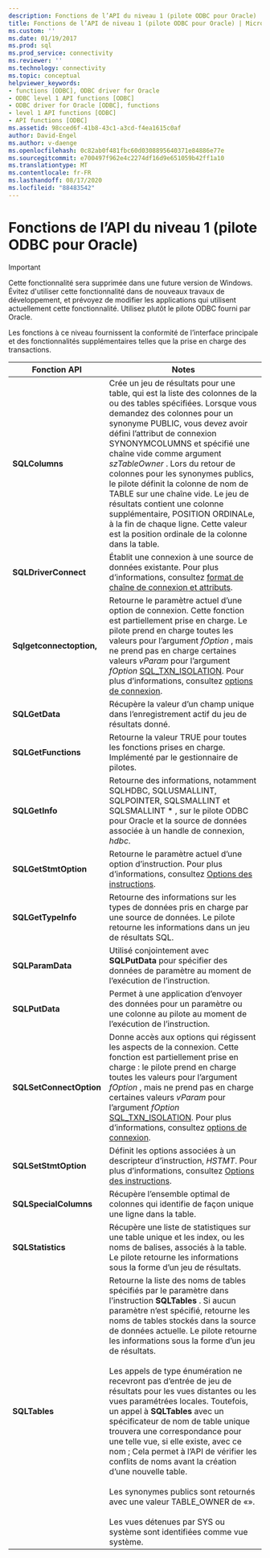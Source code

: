 ```yaml
---
description: Fonctions de l’API du niveau 1 (pilote ODBC pour Oracle)
title: Fonctions de l’API de niveau 1 (pilote ODBC pour Oracle) | Microsoft Docs
ms.custom: ''
ms.date: 01/19/2017
ms.prod: sql
ms.prod_service: connectivity
ms.reviewer: ''
ms.technology: connectivity
ms.topic: conceptual
helpviewer_keywords:
- functions [ODBC], ODBC driver for Oracle
- ODBC level 1 API functions [ODBC]
- ODBC driver for Oracle [ODBC], functions
- level 1 API functions [ODBC]
- API functions [ODBC]
ms.assetid: 98cced6f-41b8-43c1-a3cd-f4ea1615c0af
author: David-Engel
ms.author: v-daenge
ms.openlocfilehash: 0c82ab0f481fbc60d0308895640371e84886e77e
ms.sourcegitcommit: e700497f962e4c2274df16d9e651059b42ff1a10
ms.translationtype: MT
ms.contentlocale: fr-FR
ms.lasthandoff: 08/17/2020
ms.locfileid: "88483542"
---
```

# <a name="level-1-api-functions-odbc-driver-for-oracle"></a>Fonctions de l’API du niveau 1 (pilote ODBC pour Oracle)
> [!IMPORTANT]  
>  Cette fonctionnalité sera supprimée dans une future version de Windows. Évitez d'utiliser cette fonctionnalité dans de nouveaux travaux de développement, et prévoyez de modifier les applications qui utilisent actuellement cette fonctionnalité. Utilisez plutôt le pilote ODBC fourni par Oracle.  
  
 Les fonctions à ce niveau fournissent la conformité de l’interface principale et des fonctionnalités supplémentaires telles que la prise en charge des transactions.  
  
|Fonction API|Notes|  
|------------------|-----------|  
|**SQLColumns**|Crée un jeu de résultats pour une table, qui est la liste des colonnes de la ou des tables spécifiées. Lorsque vous demandez des colonnes pour un synonyme PUBLIC, vous devez avoir défini l’attribut de connexion SYNONYMCOLUMNS et spécifié une chaîne vide comme argument *szTableOwner* . Lors du retour de colonnes pour les synonymes publics, le pilote définit la colonne de nom de TABLE sur une chaîne vide. Le jeu de résultats contient une colonne supplémentaire, POSITION ORDINALe, à la fin de chaque ligne. Cette valeur est la position ordinale de la colonne dans la table.|  
|**SQLDriverConnect**|Établit une connexion à une source de données existante. Pour plus d’informations, consultez [format de chaîne de connexion et attributs](../../odbc/microsoft/connection-string-format-and-attributes.md).|  
|**Sqlgetconnectoption,**|Retourne le paramètre actuel d’une option de connexion. Cette fonction est partiellement prise en charge. Le pilote prend en charge toutes les valeurs pour l’argument *fOption* , mais ne prend pas en charge certaines valeurs *vParam* pour l’argument *fOption* [SQL_TXN_ISOLATION](../../odbc/microsoft/connect-options.md). Pour plus d’informations, consultez [options de connexion](../../odbc/microsoft/connect-options.md).|  
|**SQLGetData**|Récupère la valeur d’un champ unique dans l’enregistrement actif du jeu de résultats donné.|  
|**SQLGetFunctions**|Retourne la valeur TRUE pour toutes les fonctions prises en charge. Implémenté par le gestionnaire de pilotes.|  
|**SQLGetInfo**|Retourne des informations, notamment SQLHDBC, SQLUSMALLINT, SQLPOINTER, SQLSMALLINT et SQLSMALLINT \* , sur le pilote ODBC pour Oracle et la source de données associée à un handle de connexion, *hdbc*.|  
|**SQLGetStmtOption**|Retourne le paramètre actuel d’une option d’instruction. Pour plus d’informations, consultez [Options des instructions](../../odbc/microsoft/statement-options.md).|  
|**SQLGetTypeInfo**|Retourne des informations sur les types de données pris en charge par une source de données. Le pilote retourne les informations dans un jeu de résultats SQL.|  
|**SQLParamData**|Utilisé conjointement avec **SQLPutData** pour spécifier des données de paramètre au moment de l’exécution de l’instruction.|  
|**SQLPutData**|Permet à une application d’envoyer des données pour un paramètre ou une colonne au pilote au moment de l’exécution de l’instruction.|  
|**SQLSetConnectOption**|Donne accès aux options qui régissent les aspects de la connexion. Cette fonction est partiellement prise en charge : le pilote prend en charge toutes les valeurs pour l’argument *fOption* , mais ne prend pas en charge certaines valeurs *vParam* pour l’argument *fOption* [SQL_TXN_ISOLATION](../../odbc/microsoft/connect-options.md). Pour plus d’informations, consultez [options de connexion](../../odbc/microsoft/connect-options.md).|  
|**SQLSetStmtOption**|Définit les options associées à un descripteur d’instruction, *HSTMT*. Pour plus d’informations, consultez [Options des instructions](../../odbc/microsoft/statement-options.md).|  
|**SQLSpecialColumns**|Récupère l’ensemble optimal de colonnes qui identifie de façon unique une ligne dans la table.|  
|**SQLStatistics**|Récupère une liste de statistiques sur une table unique et les index, ou les noms de balises, associés à la table. Le pilote retourne les informations sous la forme d’un jeu de résultats.|  
|**SQLTables**|Retourne la liste des noms de tables spécifiés par le paramètre dans l’instruction **SQLTables** . Si aucun paramètre n’est spécifié, retourne les noms de tables stockés dans la source de données actuelle. Le pilote retourne les informations sous la forme d’un jeu de résultats.<br /><br /> Les appels de type énumération ne recevront pas d’entrée de jeu de résultats pour les vues distantes ou les vues paramétrées locales. Toutefois, un appel à **SQLTables** avec un spécificateur de nom de table unique trouvera une correspondance pour une telle vue, si elle existe, avec ce nom ; Cela permet à l’API de vérifier les conflits de noms avant la création d’une nouvelle table.<br /><br /> Les synonymes publics sont retournés avec une valeur TABLE_OWNER de «».<br /><br /> Les vues détenues par SYS ou système sont identifiées comme vue système.|
